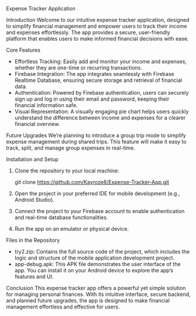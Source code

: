 Expense Tracker Application

 Introduction
Welcome to our intuitive expense tracker application, designed to simplify financial management and empower users to track their income and expenses effortlessly. The app provides a secure, user-friendly platform that enables users to make informed financial decisions with ease.

 Core Features
- Effortless Tracking: Easily add and monitor your income and expenses, whether they are one-time or recurring transactions.
- Firebase Integration: The app integrates seamlessly with Firebase Realtime Database, ensuring secure storage and retrieval of financial data.
- Authentication: Powered by Firebase authentication, users can securely sign up and log in using their email and password, keeping their financial information safe.
- Visual Representation: A visually engaging pie chart helps users quickly understand the difference between income and expenses for a clearer financial overview.

 Future Upgrades
We’re planning to introduce a group trip mode to simplify expense management during shared trips. This feature will make it easy to track, split, and manage group expenses in real-time.

 Installation and Setup
1. Clone the repository to your local machine:
   
   git clone https://github.com/Kayroze8/Expense-Tracker-App.git

2. Open the project in your preferred IDE for mobile development (e.g., Android Studio).
3. Connect the project to your Firebase account to enable authentication and real-time database functionalities.
4. Run the app on an emulator or physical device.

 Files in the Repository
- try2.zip: Contains the full source code of the project, which includes the logic and structure of the mobile application development project.
- app-debug.apk: This APK file demonstrates the user interface of the app. You can install it on your Android device to explore the app’s features and UI.

 Conclusion
This expense tracker app offers a powerful yet simple solution for managing personal finances. With its intuitive interface, secure backend, and planned future upgrades, the app is designed to make financial management effortless and effective for users.
